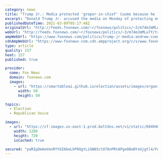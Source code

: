 ```yaml
---
category: news
title: "Trump Jr.: Media protected 'groper-in-chief' Cuomo because he 'was willing to speak poorly about my father'"
excerpt: "Donald Trump Jr. accused the media on Monday of protecting embattled New York Gov. Andrew Cuomo because he \"was willing to speak poorly about my father.\""
publishedDateTime: 2021-03-09T05:17:48Z
originalUrl: "http://feeds.foxnews.com/~r/foxnews/politics/~3/m74mJmMLu7Y/trump-jr-media-andrew-cuomo-new-york"
webUrl: "http://feeds.foxnews.com/~r/foxnews/politics/~3/m74mJmMLu7Y/trump-jr-media-andrew-cuomo-new-york"
ampWebUrl: "https://www.foxnews.com/politics/trump-jr-media-andrew-cuomo-new-york.amp"
cdnAmpWebUrl: "https://www-foxnews-com.cdn.ampproject.org/c/s/www.foxnews.com/politics/trump-jr-media-andrew-cuomo-new-york.amp"
type: article
quality: 157
heat: 157
published: true

provider:
  name: Fox News
  domain: foxnews.com
  images:
    - url: "https://smartableai.github.io/election/assets/images/organizations/foxnews.com-50x50.jpg"
      width: 50
      height: 50

topics:
  - Election
  - Republican Voice

images:
  - url: "https://cf-images.us-east-1.prod.boltdns.net/v1/static/694940094001/b9a8da8a-3b4e-4c81-9e50-bba522f997d2/b583388b-a71a-4066-9833-ae57d9200665/1280x720/match/image.jpg"
    width: 1280
    height: 720
    isCached: true

secured: "paRIpDmAeVenRYYGI66eLhP0OgtLiGW8SctO78nPRtAPgeO8eBYxUjgtl4/FeJNfN1B1jJu5ub+4c3WwRxqvEucbUNGcnPYd6P/U20/S7kCWS7t751fdgwS6O7/8JDHZ8bGwSMZOdj8y9PLMyhVpsOKRCwemPAywv/SfDRpBQWAhv906o2LAdqtO9rQ7WhySfQ8FNy+L/8SjHv+hFfrf6PRDuFBtXaIb3xjCfoe3frlwTUEr5GiJ8a5+2rqlfDkhfrEIxDkgA9R2GkJq356SFBtOajGwzMGdKLqxrsTcRKUI6wli35OiyONDTIJTO/ticF7fPEoCTv0rnGZDoW86koxjjOXo7PoHYNKzNqPB5fU=;qrf6aWJQ0YZZo0U409TmqA=="
---
```


